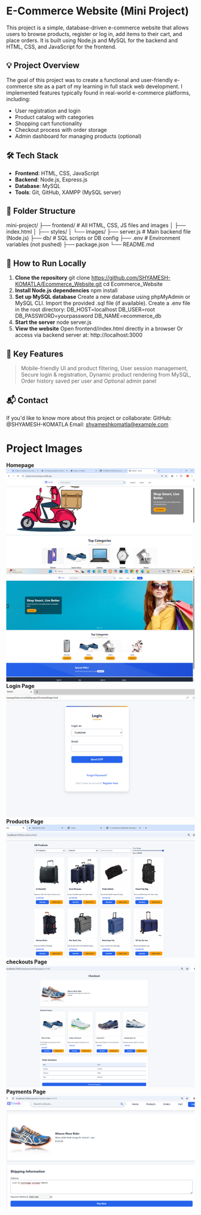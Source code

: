 # E-Commerce Website (Mini Project)

This project is a simple, database-driven e-commerce website that allows users to browse products, 
register or log in, add items to their cart, and place orders. It is built using Node.js and MySQL for the backend and HTML, CSS, and JavaScript for the frontend.

## 💡 Project Overview

The goal of this project was to create a functional and user-friendly e-commerce site as a part of my learning in full stack web development.
I implemented features typically found in real-world e-commerce platforms, including:

- User registration and login
- Product catalog with categories
- Shopping cart functionality
- Checkout process with order storage
- Admin dashboard for managing products (optional)
  
## 🛠️ Tech Stack

- **Frontend**: HTML, CSS, JavaScript
- **Backend**: Node.js, Express.js
- **Database**: MySQL
- **Tools**: Git, GitHub, XAMPP (MySQL server)
  
## 📁 Folder Structure

mini-project/
├── frontend/ # All HTML, CSS, JS files and images
│ ├── index.html
│ ├── styles/
│ └── images/
├── server.js # Main backend file (Node.js)
├── db/ # SQL scripts or DB config
├── .env # Environment variables (not pushed)
├── package.json
└── README.md

## 🚀 How to Run Locally

1. **Clone the repository**
   git clone https://github.com/SHYAMESH-KOMATLA/Ecommerce_Website.git
   cd Ecommerce_Website
2. **Install Node.js dependencies**
npm install
3. **Set up MySQL database**
Create a new database using phpMyAdmin or MySQL CLI.
Import the provided .sql file (if available).
Create a .env file in the root directory:
DB_HOST=localhost
DB_USER=root
DB_PASSWORD=yourpassword
DB_NAME=ecommerce_db
4. **Start the server**
node server.js
5. **View the website**
Open frontend/index.html directly in a browser
Or access via backend server at: http://localhost:3000
## 📸 Key Features
> Mobile-friendly UI and product filtering,
> User session management,
> Secure login & registration,
> Dynamic product rendering from MySQL,
> Order history saved per user and
> Optional admin panel
## 📬 Contact
If you'd like to know more about this project or collaborate:
GitHub: @SHYAMESH-KOMATLA
Email: shyameshkomatla@example.com
# Project Images
**Homepage**
![Image 1](readme_images/image0.png)
![Image 2](readme_images/image1.png)
**Login Page**
![Image 3](readme_images/image2.png)
**Products Page**
![Image 1](readme_images/image3.png)
**checkouts Page**
![Image 2](readme_images/image4.png)
**Payments Page**
![Image 3](readme_images/image5.png)


